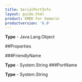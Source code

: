 ```yaml
---
title: SerialPortInfo
layout: guide.html
product: EMDK For Xamarin 
productversion: '6.0' 
---
```


    

**Type** - Java.Lang.Object

##Properties

###FriendlyName

        

**Type** - System.String
###PortName

        

**Type** - System.String

